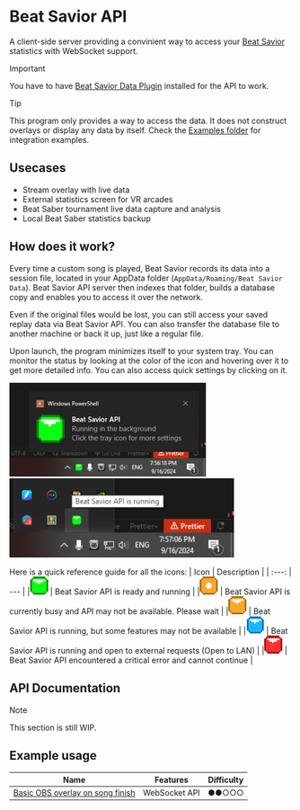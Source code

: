 # Beat Savior API
A client-side server providing a convinient way to access your [Beat Savior](https://github.com/Mystogan98/BeatSaviorData) statistics with WebSocket support. 

> [!IMPORTANT]
> You have to have [Beat Savior Data Plugin](https://github.com/Mystogan98/BeatSaviorData) installed for the API to work.

> [!TIP]
> This program only provides a way to access the data. It does not construct overlays or display any data by itself. Check the [Examples folder](examples/) for integration examples.

## Usecases

- Stream overlay with live data
- External statistics screen for VR arcades
- Beat Saber tournament live data capture and analysis
- Local Beat Saber statistics backup

## How does it work?
Every time a custom song is played, Beat Savior records its data into a session file, located in your AppData folder (`AppData/Roaming/Beat Savior Data`). Beat Savior API server then indexes that folder, builds a database copy and enables you to access it over the network.

Even if the original files would be lost, you can still access your saved replay data via Beat Savior API. You can also transfer the database file to another machine or back it up, just like a regular file.

Upon launch, the program minimizes itself to your system tray. You can monitor the status by looking at the color of the icon and hovering over it to get more detailed info.
You can also access quick settings by clicking on it.

<img src="./github_assets/readme_files/notif.png" alt="Windows notification showing that the API is ready" width="350"/> <img src="./github_assets/readme_files/tray.png" alt="Green Beat Saber block with an arrow" width="400"/>

Here is a quick reference guide for all the icons:
|  Icon                                                                                      | Description | 
|                                   :---:                                                    | ---         |
|<img src="./assets/png/green_a.png" alt="Green Beat Saber block with an arrow" width="32"/> | Beat Savior API is ready and running |
|<img src="./assets/png/orange_d.png" alt="Orange Beat Saber block with a dot" width="32"/> | Beat Savior API is currently busy and API may not be available. Please wait |
|<img src="./assets/png/orange_a.png" alt="Orange Beat Saber block with an arrow" width="32"/> | Beat Savior API is running, but some features may not be available |
|<img src="./assets/png/blue_a.png" alt="Blue Beat Saber block with an arrow" width="32"/> | Beat Savior API is running and open to external requests (Open to LAN) |
|<img src="./assets/png/red_a.png" alt="Red Beat Saber block with an arrow" width="32"/> | Beat Savior API encountered a critical error and cannot continue |

## API Documentation

> [!NOTE]
> This section is still WIP.

## Example usage

| Name                                                              | Features      | Difficulty |
| ---                                                               | ---           |    :---:   |
| [Basic OBS overlay on song finish](examples/obs_basic_renderer/)  | WebSocket API |    ●●○○○   |
